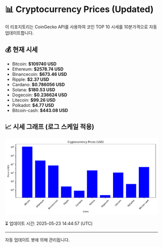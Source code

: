 
# 📊 Cryptocurrency Prices (Updated)

이 리포지토리는 CoinGecko API를 사용하여 코인 TOP 10 시세를 10분가격으로 자동 업데이트합니다.

## 💰 현재 시세
- Bitcoin: **$109740 USD**
- Ethereum: **$2578.74 USD**
- Binancecoin: **$673.46 USD**
- Ripple: **$2.37 USD**
- Cardano: **$0.786056 USD**
- Solana: **$180.53 USD**
- Dogecoin: **$0.236624 USD**
- Litecoin: **$99.26 USD**
- Polkadot: **$4.77 USD**
- Bitcoin-cash: **$443.08 USD**

## 📈 시세 그래프 (로그 스케일 적용)
![Crypto Prices](crypto_prices.png)

⏳ 업데이트 시간: 2025-05-23 14:44:57 (UTC)

---
자동 업데이트 봇에 의해 관리됩니다.

